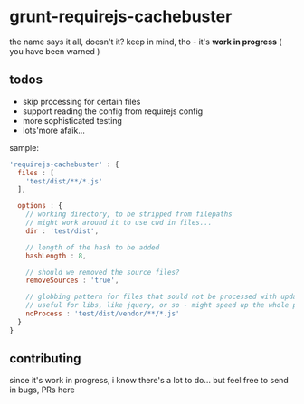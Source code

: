 grunt-requirejs-cachebuster
===========================
the name says it all, doesn't it?
keep in mind, tho - it's **work in progress** ( you have been warned )

todos
-----
- skip processing for certain files
- support reading the config from requirejs config
- more sophisticated testing
- lots'more afaik...

sample:

```js
'requirejs-cachebuster' : {
  files : [
    'test/dist/**/*.js'
  ],

  options : {
    // working directory, to be stripped from filepaths
    // might work around it to use cwd in files...
    dir : 'test/dist',

    // length of the hash to be added
    hashLength : 8,

    // should we removed the source files?
    removeSources : 'true',

    // globbing pattern for files that sould not be processed with updated references
    // useful for libs, like jquery, or so - might speed up the whole process a bit
    noProcess : 'test/dist/vendor/**/*.js'
  }
}
```

contributing
------------
since it's work in progress, i know there's a lot to do... but feel free to send in bugs, PRs here
